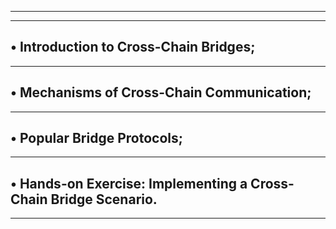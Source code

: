 ---------------------------------------------------------------------------
---------------------------------------------------------------------------

• Introduction to Cross-Chain Bridges;
---------------------------------------------------------------------------
---------------------------------------------------------------------------
• Mechanisms of Cross-Chain Communication;
---------------------------------------------------------------------------
---------------------------------------------------------------------------
• Popular Bridge Protocols;
---------------------------------------------------------------------------
---------------------------------------------------------------------------
• Hands-on Exercise: Implementing a Cross-Chain Bridge Scenario.
---------------------------------------------------------------------------
---------------------------------------------------------------------------
